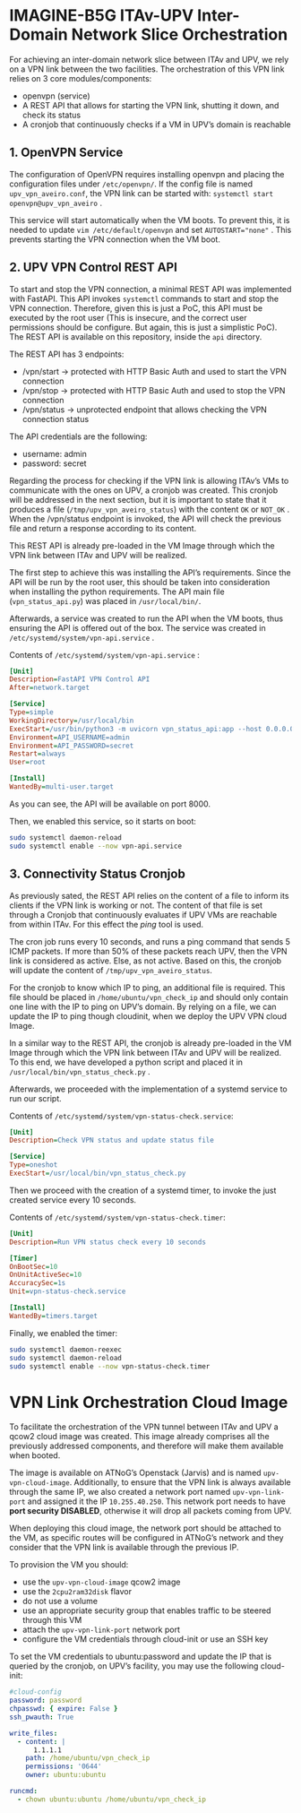 # IMAGINE-B5G ITAv-UPV Inter-Domain Network Slice Orchestration

For achieving an inter-domain network slice between ITAv and UPV, we rely on a VPN link between the two facilities. The orchestration of this VPN link relies on 3 core modules/components:

- openvpn (service)
- A REST API that allows for starting the VPN link, shutting it down, and check its status
- A cronjob that continuously checks if a VM in UPV’s domain is reachable

## 1. OpenVPN Service

The configuration of OpenVPN requires installing openvpn and placing the configuration files under `/etc/openvpn/`. If the config file is named `upv_vpn_aveiro.conf`, the VPN link can be started with: `systemctl start openvpn@upv_vpn_aveiro` .

This service will start automatically when the VM boots. To prevent this, it is needed to update `vim /etc/default/openvpn` and set `AUTOSTART="none"` . This prevents starting the VPN connection when the VM boot.

## 2.  UPV VPN Control REST API

To start and stop the VPN connection, a minimal REST API was implemented with FastAPI. This API invokes `systemctl` commands to start and stop the VPN connection. Therefore, given this is just a PoC, this API must be executed by the root user (This is insecure, and the correct user permissions should be configure. But again, this is just a simplistic PoC). The REST API is available on this repository, inside the `api` directory. 

The REST API has 3 endpoints:

- /vpn/start → protected with HTTP Basic Auth and used to start the VPN connection
- /vpn/stop → protected with HTTP Basic Auth and used to stop the VPN connection
- /vpn/status → unprotected endpoint that allows checking the VPN connection status

The API credentials are the following:

- username: admin
- password: secret

Regarding the process for checking if the VPN link is allowing  ITAv’s VMs to communicate with the ones on UPV, a cronjob was created. This cronjob will be addressed in the next section, but it is important to state that it produces a file (`/tmp/upv_vpn_aveiro_status`) with the content `OK` or  `NOT_OK` . When the /vpn/status endpoint is invoked, the API will check the previous file and return a response according to its content.

This REST API is already pre-loaded in the VM Image through which the VPN link between ITAv and UPV will be realized. 

The first step to achieve this was installing the API’s requirements. Since the API will be run by the root user, this should be taken into consideration when installing the python requirements. The API main file (`vpn_status_api.py`) was placed in  `/usr/local/bin/`.

Afterwards, a service was created to run the API when the VM boots, thus ensuring the API is offered out of the box. The service was created in `/etc/systemd/system/vpn-api.service` .

Contents of `/etc/systemd/system/vpn-api.service` :

```ini
[Unit]
Description=FastAPI VPN Control API
After=network.target

[Service]
Type=simple
WorkingDirectory=/usr/local/bin
ExecStart=/usr/bin/python3 -m uvicorn vpn_status_api:app --host 0.0.0.0 --port 8000 --app-dir /usr/local/bin
Environment=API_USERNAME=admin
Environment=API_PASSWORD=secret
Restart=always
User=root

[Install]
WantedBy=multi-user.target
```

As you can see, the API will be available on port 8000.

Then, we enabled this service, so it starts on boot:

```bash
sudo systemctl daemon-reload
sudo systemctl enable --now vpn-api.service
```

## 3.  Connectivity Status Cronjob

As previously sated, the REST API relies on the content of a file to inform its clients if the VPN link is working or not. The content of that file is set through a Cronjob that continuously evaluates if UPV VMs are reachable from within ITAv. For this effect the *ping* tool is used.

The cron job runs every 10 seconds, and runs a ping command that sends 5 ICMP packets. If more than 50% of these packets reach UPV, then the VPN link is considered as active. Else, as not active. Based on this, the cronjob will update the content of `/tmp/upv_vpn_aveiro_status`.

For the cronjob to know which IP to ping, an additional file is required. This file should be placed in `/home/ubuntu/vpn_check_ip` and should only contain one line with the IP to ping on UPV’s domain. By relying on a file, we can update the IP to ping though cloudinit, when we deploy the UPV VPN cloud Image.

In a similar way to the REST API, the cronjob is already pre-loaded in the VM Image through which the VPN link between ITAv and UPV will be realized. To this end, we have developed a python script and placed it in `/usr/local/bin/vpn_status_check.py` . 

Afterwards, we proceeded with the implementation of a systemd service to run our script.

Contents of `/etc/systemd/system/vpn-status-check.service`:

```ini
[Unit]
Description=Check VPN status and update status file

[Service]
Type=oneshot
ExecStart=/usr/local/bin/vpn_status_check.py
```

Then we proceed with the creation of a systemd timer, to invoke the just created service every 10 seconds.

Contents of `/etc/systemd/system/vpn-status-check.timer`:

```ini
[Unit]
Description=Run VPN status check every 10 seconds

[Timer]
OnBootSec=10
OnUnitActiveSec=10
AccuracySec=1s
Unit=vpn-status-check.service

[Install]
WantedBy=timers.target
```

Finally, we enabled the timer:

```bash
sudo systemctl daemon-reexec
sudo systemctl daemon-reload
sudo systemctl enable --now vpn-status-check.timer
```

# VPN Link Orchestration Cloud Image

To facilitate the orchestration of the VPN tunnel between ITAv and UPV a qcow2 cloud image was created. This image already comprises all the previously addressed components, and therefore will make them available when booted.

The image is available on ATNoG’s Openstack (Jarvis) and is named `upv-vpn-cloud-image`. Additionally, to ensure that the VPN link is always available through the same IP, we also created a network port named `upv-vpn-link-port` and assigned it the IP `10.255.40.250`. This network port needs to have **port security DISABLED**, otherwise it will drop all packets coming from UPV.

When deploying this cloud image, the network port should be attached to the VM, as specific routes will be configured in ATNoG’s network and they consider that the VPN link is available through the previous IP.

To provision the VM you should:

- use the `upv-vpn-cloud-image` qcow2 image
- use the `2cpu2ram32disk` flavor
- do not use a volume
- use an appropriate security group that enables traffic to be steered through this VM
- attach the `upv-vpn-link-port` network port
- configure the VM credentials through cloud-init or use an SSH key

To set the VM credentials to ubuntu:password and update the IP that is queried by the cronjob, on UPV’s facility, you may use the following cloud-init:

```yaml
#cloud-config
password: password
chpasswd: { expire: False }
ssh_pwauth: True

write_files:
  - content: |
      1.1.1.1
    path: /home/ubuntu/vpn_check_ip
    permissions: '0644'
    owner: ubuntu:ubuntu

runcmd:
  - chown ubuntu:ubuntu /home/ubuntu/vpn_check_ip
```
